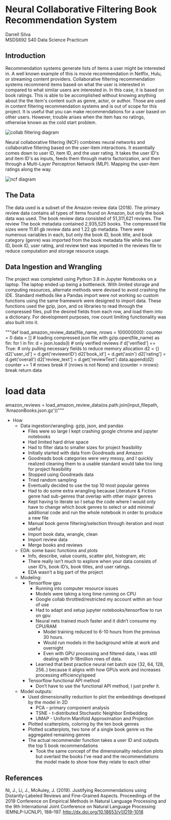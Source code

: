 # Neural Collaborative Filtering Book Recommendation System
Darrell Silva  
MSDS692 S40 Data Science Practicum

## Introduction
Recommendation systems generate lists of items a user might be interested in. A well known example of this is movie recommendation in Netflix, Hulu, or streaming content providers. Collaborative filtering recommendation systems recommend items based on what the user is interested in compared to what similar users are interested in. In this case, it is based on book ratings. This is able to be accomplished without knowing anything about the the item's content such as genre, actor, or author. Those are used in content filtering recommendation systems and is out of scope for this project. It is useful that you can make recommendations for a user based on other users. However, trouble arises when the item has no ratings, otherwise known as the cold start problem.
  
![collab filtering diagram](https://github.com/DarrellS0352/msds692_s40_data_science_practicum_1/blob/fca1428cb1223c21aceb25b46d3ce43d7d928362/images/collaborative%20filtering%20diagram.png)

Neural collaborative filtering (NCF) combines neural networks and collaborative filtering based on the user-item interactions. It essentially comes down to user ID, item ID, and the user rating. It takes the user ID's and item ID's as inputs, feeds them through matrix factorization, and then through a Multi-Layer Perceptron Network (MLP). Mapping the user-item ratings along the way.

![ncf diagram](https://github.com/DarrellS0352/msds692_s40_data_science_practicum_1/blob/4995b3984cb928918e2fa4605f2d15b558a08d2b/images/ncf%20diagram.png)

## The Data

The data used is a subset of the Amazon review data (2018). The primary review data contains all types of items found on Amazon, but only the book data was used. The book review data consisted of 51,311,621 reviews. The review The book metadata contained 2,935,525 books. The compressed file sizes were 11.81 gb review data and 1.22 gb metadata. There were numerous variables in each, but only the book ID, book title, and book category (genre) was imported from the book metadata file while the user ID, book ID, user rating, and review text was imported in the reviews file to reduce computation and storage resource usage.

## Data Ingestion and Wrangling

The project was completed using Python 3.8 in Jupyter Notebooks on a laptop. The laptop ended up being a bottleneck. With limited storage and computing resources, alternate methods were devised to avoid crashing the IDE. Standard methods like a Pandas import were not working so custom functions using the same framework were designed to import data. These functions used the gzip, json, and os libraries to read through the compressed files, pull the desired fields from each row, and load them into a dictionary. For development purposes, row count limiting functionality was also built into it.

"""def load_amazon_review_data(file_name, nrows = 100000000):
    counter = 0
    data = []
    # loading compressed json file
    with gzip.open(file_name) as fin:
        for l in fin:
            d = json.loads(l)
            # only verified reviews
            if d['verified'] == True:
                # only pulling necessary fields to reduce memory allocation
                d2 = {}
                d2['user_id'] = d.get('reviewerID')
                d2['book_id'] = d.get('asin')
                d2['rating'] = d.get('overall')
                d2['review_text'] = d.get('reviewText')
                data.append(d2)
                counter += 1
            # nrows break
            if (nrows is not None) and (counter > nrows):
                break
    return data
# load data
amazon_reviews = load_amazon_review_data(os.path.join(input_filepath, 'AmazonBooks.json.gz'))"""


+ How
  + Data ingestion/wrangling: gzip, json, and pandas
    + Files were so large I kept crashing google chrome and jupyter notebooks
    + Had limited hard drive space
    + Had to filter data to smaller sizes for project feasibility
    + Initially started with data from Goodreads and Amazon
    + Goodreads book categories were very messy, and I quickly realized cleaning them to a usable standard would take too long for project feasibility
    + Stopped using Goodreads data
    + Tried random sampling
    + Eventually decided to use the top 10 most popular genres
    + Had to do some extra wrangling because Literature & Fiction genre had sub-genres that overlap with other major genres
    + Kept having to iterate so I setup the code where I would only have to change which book genres to select or add minimal additional code and run the whole notebook in order to produce a new file
    + Manual book genre filtering/selection through iteration and most useful
    + Import book data, wrangle, clean
    + Import review data
    + Merge books and reviews
  + EDA: some basic functions and plots
    + Info, describe, value counts, scatter plot, histogram, etc
    + There really isn’t much to explore when your data consists of user ID’s, book ID’s, book titles, and user ratings.
    + EDA wasn’t a big part of the project
  + Modeling:
    + Tensorflow gpu
      + Running into computer resource issues
      + Models were taking a long time running on CPU
      + Google collab throttled/restricted my account within an hour of use
      + Had to adapt and setup jupyter notebooks/tensorflow to run on gpu
      + Neural nets trained much faster and it didn’t consume my CPU/RAM
        + Model training reduced to 6-10 hours from the previous 30 hours.
        + Would run models in the background while at work and overnight
        + Even with GPU processing and filtered data, I was still dealing with 9-18million rows of data.
      + Learned that best practice neural net batch size (32, 64, 128, 256..) because it aligns with how GPUs work and increases processing efficiency/speed
    + Tensorflow functional API method
      + Don’t have to use the functional API method, I just prefer it.
  + Model outputs:
    + Used dimensionality reduction to plot the embeddings developed by the model in 2D
      + PCA – primary component analysis
      + TSNE - t-distributed Stochastic Neighbor Embedding
      + UMAP - Uniform Manifold Approximation and Projection
    + Plotted scatterplots, coloring by the ten book genres
    + Plotted scatterplots, two tone of a single book genre vs the aggregated remaining genres
    + The actual recommender function takes a user ID and outputs the top 5 book recommendations
      + Took the same concept of the dimensionality reduction plots but overlaid the books I’ve read and the recommendations the model made to show how they relate to each other
 
 
 
## References
Ni, J., Li, J., McAuley, J. (2019). Justifying Recommendations using Distantly-Labeled Reviews and Fine-Grained Aspects. Proceedings of the 2019 Conference on        Empirical Methods in Natural Language Processing and the 9th International Joint Conference on Natural Language Processing (EMNLP-IJCNLP), 188–197.   http://dx.doi.org/10.18653/v1/D19-1018 

